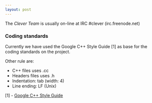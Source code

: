```yaml
---
layout: post
---
```


The *Clever Team* is usually on-line at IRC #clever (irc.freenode.net)

### Coding standards

Currently we have used the Google C++ Style Guide [1] as base for the coding standards on the project.

Other rule are:

 * C++ files uses .cc
 * Headers files uses .h
 * Indentation: tab (width: 4)
 * Line ending: LF (Unix)

[1] - [Google C++ Style Guide](http://google-styleguide.googlecode.com/svn/trunk/cppguide.xml)
